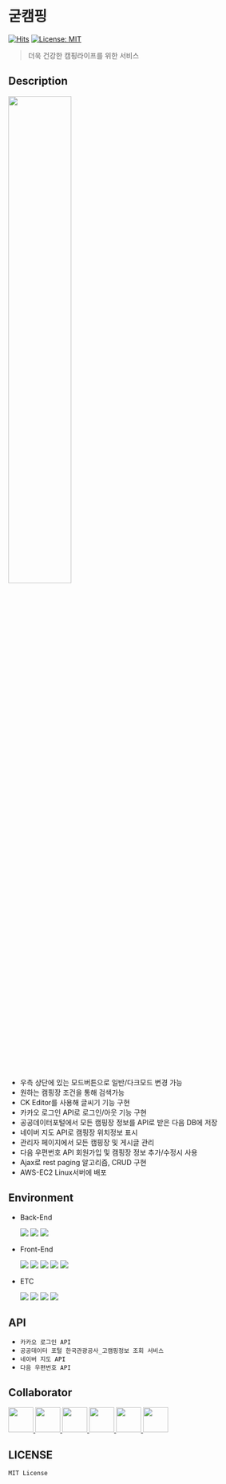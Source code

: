 # 굳캠핑 
[![Hits](https://hits.seeyoufarm.com/api/count/incr/badge.svg?url=https%3A%2F%2Fgithub.com%2Fleejohn0038%2FLastProject&count_bg=%2379C83D&title_bg=%23555555&icon=&icon_color=%23E7E7E7&title=hits&edge_flat=false)](https://hits.seeyoufarm.com)
[![License: MIT](https://img.shields.io/badge/License-MIT-yellow.svg)](https://opensource.org/licenses/MIT)


> 더욱 건강한 캠핑라이프를 위한 서비스

## Description
<img src="https://user-images.githubusercontent.com/70336674/164682727-b27a154f-3949-4a97-98c7-f71a3a9216bb.png" width="50%">

* 우측 상단에 있는 모드버튼으로 일반/다크모드 변경 가능
* 원하는 캠핑장 조건을 통해 검색가능
* CK Editor를 사용해 글씨기 기능 구현
* 카카오 로그인 API로 로그인/아웃 기능 구현
* 공공데이터포털에서 모든 캠핑장 정보를 API로 받은 다음 DB에 저장
* 네이버 지도 API로 캠핑장 위치정보 표시
* 관리자 페이지에서 모든 캠핑장 및 게시글 관리
* 다음 우편번호 API 회원가입 및 캠핑장 정보 추가/수정시 사용
* Ajax로 rest paging 알고리즘, CRUD 구현
* AWS-EC2 Linux서버에 배포

## Environment

* Back-End

  <img src="https://img.shields.io/badge/Java-007396?style=flat-square&logo=java&logoColor=white">
  <img src="https://img.shields.io/badge/Spring-6DB33F?style=flat-square&logo=spring&logoColor=white">
  <img src="https://img.shields.io/badge/Tomcat-F8DC75?style=flat-square&logo=apachetomcat&logoColor=white">

* Front-End
  
  <img src="https://img.shields.io/badge/HTML5-E34F26?style=flat-square&logo=html5&logoColor=white">
  <img src="https://img.shields.io/badge/CSS3-1572B6?style=flat-square&logo=css3&logoColor=white">
  <img src="https://img.shields.io/badge/JavaScript-F7DF1E?style=flat-square&logo=javascript&logoColor=white">
  <img src="https://img.shields.io/badge/jQuery-0769AD?style=flat-square&logo=jquery&logoColor=white">
  <img src="https://img.shields.io/badge/Bootstrap-7952B3?style=flat-square&logo=bootstrap&logoColor=white">

* ETC

  <img src="https://img.shields.io/badge/Oracle-F80000?style=flat-square&logo=oracle&logoColor=white">
  <img src="https://img.shields.io/badge/Github-181717?style=flat-square&logo=github&logoColor=white">
  <img src="https://img.shields.io/badge/Amazon AWS-232F3E?style=flat-square&logo=amazonaws&logoColor=white">
  <img src="https://img.shields.io/badge/Linux-FCC624?style=flat-square&logo=linux&logoColor=white">
  
## API

* `카카오 로그인 API`
* `공공데이터 포털 한국관광공사_고캠핑정보 조회 서비스`
* `네이버 지도 API`
* `다음 우편번호 API`

## Collaborator

<a href="https://github.com/leejohn0038">
  <img src="https://github.com/leejohn0038.png" width="50px">
</a>

<a href="https://github.com/silversteel0605">
  <img src="https://github.com/silversteel0605.png" width="50px">
</a>

<a href="https://github.com/LeeJungHo9409">
  <img src="https://github.com/LeeJungHo9409.png" width="50px">
</a>

<a href="https://github.com/hanilang">
  <img src="https://github.com/hanilang.png" width="50px">
</a>

<a href="https://github.com/noohJ">
  <img src="https://github.com/noohJ.png" width="50px">
</a>

<a href="https://github.com/sasgajo">
  <img src="https://github.com/sasgajo.png" width="50px">
</a>

## LICENSE

`MIT License`
